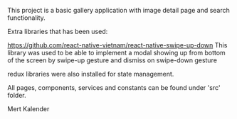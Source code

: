 This project is a basic gallery application with image detail page and search functionality.

Extra libraries that has been used:

https://github.com/react-native-vietnam/react-native-swipe-up-down
This library was used to be able to implement a modal showing up from bottom of the screen by swipe-up gesture and dismiss on swipe-down gesture

redux libraries were also installed for state management.

All pages, components, services and constants can be found under 'src' folder.

Mert Kalender
